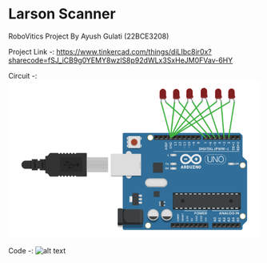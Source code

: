 # Larson Scanner
 RoboVitics Project By Ayush Gulati (22BCE3208)

Project Link -:
https://www.tinkercad.com/things/diLIbc8ir0x?sharecode=fSJ_iCB9g0YEMY8wzlS8p92dWLx3SxHeJM0FVav-6HY

Circuit -:
![alt text](https://github.com/Ayushskull7/Larson-Scanner/blob/main/circuit.png)

Code -:
![alt text](code.pnghttps://github.com/Ayushskull7/Larson-Scanner/blob/main/code.png)